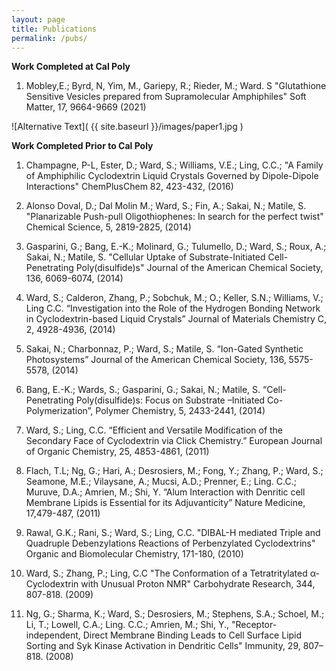 ```yaml
---
layout: page
title: Publications
permalink: /pubs/
---
```


**Work Completed at Cal Poly**

 1. Mobley,E.; Byrd, N, Yim, M., Gariepy, R.; Rieder, M.; Ward. S "Glutathione Sensitive Vesicles prepared from Supramolecular Amphiphiles" Soft Matter, 17, 9664-9669 (2021) 

![Alternative Text]( {{ site.baseurl }}/images/paper1.jpg )

**Work Completed Prior to Cal Poly**

1. Champagne, P-L, Ester, D.; Ward, S.; Williams, V.E.; Ling, C.C.; "A Family of Amphiphilic Cyclodextrin Liquid Crystals Governed by Dipole-Dipole Interactions" ChemPlusChem 82, 423-432, (2016)

2. Alonso Doval, D.; Dal Molin M.; Ward, S.; Fin, A.; Sakai, N.; Matile, S. "Planarizable Push-pull Oligothiophenes: In search for the perfect twist" Chemical Science, 5, 2819-2825, (2014)

3. Gasparini, G.; Bang, E.-K.; Molinard, G.; Tulumello, D.; Ward, S.; Roux, A.; Sakai, N.; Matile, S. "Cellular Uptake of Substrate-Initiated Cell-Penetrating Poly(disulfide)s" Journal of the American Chemical Society, 136, 6069-6074, (2014) 

4. Ward, S.; Calderon, Zhang, P.; Sobchuk, M.; O.; Keller, S.N.; Williams, V.; Ling C.C. “Investigation into the Role of the Hydrogen Bonding Network in Cyclodextrin-based Liquid Crystals” Journal of Materials Chemistry C, 2, 4928-4936, (2014) 

5. Sakai, N.; Charbonnaz, P.; Ward, S.; Matile, S. “Ion-Gated Synthetic Photosystems” Journal of the American Chemical Society, 136, 5575-5578, (2014) 
 
6. Bang, E.-K.; Wards, S.; Gasparini, G.; Sakai, N.; Matile, S. “Cell-Penetrating Poly(disulfide)s: Focus on Substrate –Initiated Co-Polymerization”, Polymer Chemistry, 5, 2433-2441, (2014) 
 
7. Ward, S.; Ling, C.C. “Efficient and Versatile Modification of the Secondary Face of Cyclodextrin via Click Chemistry.” European Journal of Organic Chemistry, 25, 4853-4861, (2011)
 
8. Flach, T.L; Ng, G.; Hari, A.; Desrosiers, M.; Fong, Y.; Zhang, P.; Ward, S.; Seamone, M.E.; Vilaysane, A.; Mucsi, A.D.; Prenner, E.; Ling. C.C.; Muruve, D.A.; Amrien, M.; Shi, Y. “Alum Interaction with Denritic cell Membrane Lipids is Essential for its Adjuvanticity” Nature Medicine, 17,479-487, (2011) 

9.  Rawal, G.K.; Rani, S.; Ward, S.; Ling, C.C. "DIBAL-H mediated Triple and Quadruple Debenzylations Reactions of Perbenzylated Cyclodextrins" Organic and Biomolecular Chemistry, 171-180, (2010) 

10. Ward, S.; Zhang, P.; Ling, C.C "The Conformation of a Tetratritylated α-Cyclodextrin with Unusual Proton NMR" Carbohydrate Research, 344, 807-818. (2009) 

11. Ng, G.; Sharma, K.; Ward, S.; Desrosiers, M.; Stephens, S.A.; Schoel, M.; Li, T.; Lowell, C.A.; Ling. C.C.; Amrien, M.; Shi, Y., "Receptor-independent, Direct Membrane Binding Leads to Cell Surface Lipid Sorting and Syk Kinase Activation in Dendritic Cells" Immunity, 29, 807–818. (2008)
